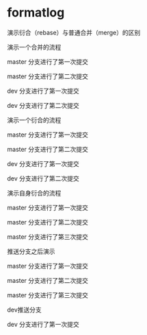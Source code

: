 # formatlog

演示衍合（rebase）与普通合并（merge）的区别

演示一个合并的流程

master 分支进行了第一次提交

master 分支进行了第二次提交

dev 分支进行了第一次提交

dev 分支进行了第二次提交

演示一个衍合的流程

master 分支进行了第一次提交

master 分支进行了第二次提交

dev 分支进行了第一次提交

dev 分支进行了第二次提交

演示自身衍合的流程

master 分支进行了第一次提交

master 分支进行了第二次提交

master 分支进行了第三次提交

推送分支之后演示

master 分支进行了第一次提交

master 分支进行了第二次提交

master 分支进行了第三次提交

dev推送分支

dev 分支进行了第一次提交
